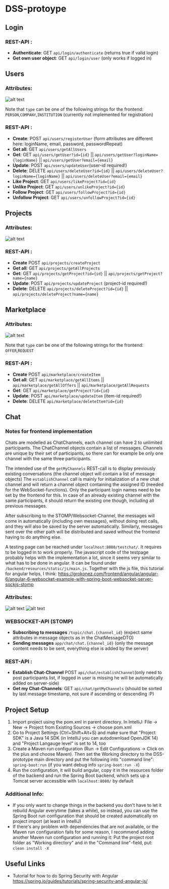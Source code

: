 # DSS-protoype

## Login
### REST-API :
- **Authenticate**:             GET `api/login/authenticate` (returns true if valid login)
- **Get own user object**:      GET `api/login/user` (only works if logged in)
## Users
### Attributes:
![alt text](documentation/UserDTO_26_05.png "UserDTO")

Note that `type` can be one of the following strings for the frontend: `PERSON`,`COMPANY`,`INSTITUTION` 
(currently not implemented for registration)

### REST-API :

- **Create**:                   POST `api/users/registerUser` (form attributes are different here: loginName, email, password, passwordRepeat)
- **Get all**:                  GET `api/users/getAllUsers`
- **Get**:                      GET `api/users/getUser?id={id}` || `api/users/getUser?loginName={loginName}` || `api/users/getUser?email={email}`
- **Update**:                   POST `api/users/updateUser`(user-id required!)
- **Delete**:                   DELETE `api/users/deleteUser?id={id}` || `api/users/deleteUser?loginName={loginName}` || `api/users/deleteUser?email={email}`
- **Like Project**:             GET `api/users/likeProject?id={id}`
- **Unlike Project**:           GET `api/users/unlikeProject?id={id}`
- **Follow Project**:           GET `api/users/followProject?id={id}`
- **Unfollow Project**:         GET `api/users/unfollowProject?id={id}`
## Projects
### Attributes:
![alt text](documentation/ProjectDTO_26_05.png "ProjectDTO")

### REST-API :


- **Create**                    POST `api/projects/createProject`
- **Get all**:                  GET `api/projects/getAllProjects`
- **Get**:                      GET `api/projects/getProject?id={id}` || `api/projects/getProject?name={name}`
- **Update**:                   POST `api/projects/updateProject` (project-id required!)
- **Delete**:                   DELETE `api/projects/deleteProject?id={id}` || `api/projects/deleteProject?name={name}`

## Marketplace
### Attributes:
![alt text](documentation/MarketplaceItemDTO_26_05.png "MarketplaceItemDTO")

Note that `type` can be one of the following strings for the frontend: `OFFER`,`REQUEST`

### REST-API :
- **Create**                   POST `api/marketplace/createItem`
- **Get all**:                  GET `api/marketplace/getAllItems` || `api/marketplace/getAllOffers` || `api/marketplace/getAllRequests`
- **Get**:                      GET `api/marketplace/getProject?id={id}`
- **Update**:                   POST `api/marketplace/updateItem` (item-id required!)
- **Delete**:                   DELETE `api/marketplace/deleteItem?id={id}`

## Chat
### Notes for frontend implementation
Chats are modelled as ChatChannels, each channel can have 2 to unlimited participants. The ChatChannel objects contain a list of messages.
Channels are unique by their set of participants, so there can for example be only one channel with the same three participants.

The intended use of the `getMyChannels` REST-call is to display previously existing conversations (the channel object will contain a list of message objects)
The `establishChannel` call is mainly for initialization of a new chat channel and will return a channel object containing the assigned ID (needed for the WebSocket-functions). 
Only the participant login names need to be set by the frontend for this. In case of an already existing channel with the same participants, it should return the existing one though, including all previous messages.

After subscribing to the STOMP/Websocket-Channel, the messages will come in automatically (including own messages), without doing rest calls, and they will also be saved by the server automatically.
Similarly, messages sent over the other path will be distributed and saved without the frontend having to do anything else.

A testing page can be reached under `localhost:8080/testchat/`. It requires to be logged in to work properly. The javascript code of the testpage probably helps with the implementation a lot, since it seems very similar to what has to be done in angular. It can be found under `/backend/resources/static/js/main.js`.
Together with the js file, this tutorial for angular helps, I think:
https://grokonez.com/frontend/angular/angular-6/angular-6-websocket-example-with-spring-boot-websocket-server-sockjs-stomp


### Attributes:
![alt text](documentation/ChatMessageDTO.png "ChatMessageDTO")
![alt text](documentation/ChatChannelDTO.png "ChatChannelDTO")

### WEBSOCKET-API (STOMP)
- **Subscribing to messages**      `/topic/chat.{channel_id}` (expect same attributes in message objects as in the ChatMessageDTO)
- **Sending messages**              `app/chat/chat.{channel_id}` (only the message content needs to be sent, everything else is added by the server)

### REST-API :
- **Establish Chat-Channel**    POST `api/chat/establishChannel`(only need to post participants list, if logged in user is missing he will be automatically added on server-side)
- **Get my Chat-Channels**:     GET `api/chat/getMyChannels` (should be sorted by last message timestamp, not sure if ascending or descending :P)





## Project Setup
1. Import project using the pom.xml in parent directory. In IntelliJ: File -> New -> Project from Existing Sources -> choose pom.xml
2. Go to Project Settings (Ctrl+Shift+Alt+S) and make sure that "Project SDK" is a Java 14 SDK (in IntelliJ you can autodownload OpenJDK 14) and "Project Langauge level" is set to 14, too
3. Create a Maven run configuration (Run -> Edit Configurations -> Click on the plus and choose Maven). Then set the Working directory to the DSS-prototype main directory and put the following into "command line": <code>spring-boot:run</code> (if you want debug info <code>spring-boot:run -X</code>)
4. Run the configuration, it will build angular, copy it in the resources folder of the backend and run the Spring Boot backend, which sets up a Tomcat server accessible with <code>localhost:8080/</code> by default
### Additional Info:
- If you only want to change things in the backend you don't have to let it rebuild Angular everytime (takes a while), so instead, you can use the Spring Boot run configuration that should be created automatically on project import (at least in IntelliJ)
- If there's any problem with dependencies that are not available, or the Maven run configuration fails for some reason, I recommend adding another Maven run configuration and running it: Put the project root folder as "Working directory" and in the "Command line"-field, put: <code>clean install -X</code>

## Useful Links
- Tutorial for how to do Spring Security with Angular https://spring.io/guides/tutorials/spring-security-and-angular-js/